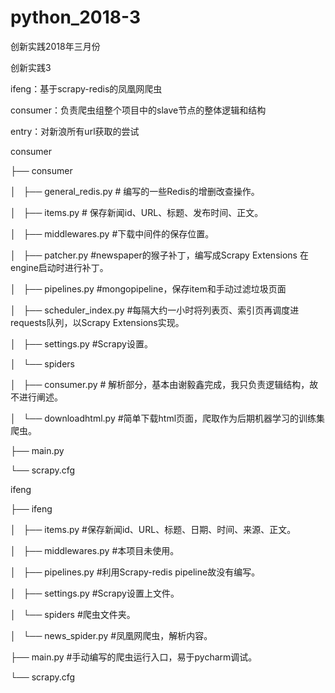 # python_2018-3
创新实践2018年三月份

创新实践3

ifeng：基于scrapy-redis的凤凰网爬虫

consumer：负责爬虫组整个项目中的slave节点的整体逻辑和结构

entry：对新浪所有url获取的尝试


consumer

├── consumer

│   ├── general_redis.py	# 编写的一些Redis的增删改查操作。

│   ├── items.py	# 保存新闻id、URL、标题、发布时间、正文。

│   ├── middlewares.py	#下载中间件的保存位置。

│   ├── patcher.py	#newspaper的猴子补丁，编写成Scrapy Extensions 在 engine启动时进行补丁。

│   ├── pipelines.py	#mongopipeline，保存item和手动过滤垃圾页面

│   ├── scheduler_index.py		#每隔大约一小时将列表页、索引页再调度进requests队列，以Scrapy Extensions实现。

│   ├── settings.py	#Scrapy设置。

│   └── spiders

│       ├── consumer.py	# 解析部分，基本由谢毅鑫完成，我只负责逻辑结构，故不进行阐述。

│       └── downloadhtml.py	#简单下载html页面，爬取作为后期机器学习的训练集爬虫。

├── main.py

└── scrapy.cfg



ifeng

├── ifeng

│   ├── items.py  #保存新闻id、URL、标题、日期、时间、来源、正文。

│   ├── middlewares.py #本项目未使用。

│   ├── pipelines.py	#利用Scrapy-redis pipeline故没有编写。

│   ├── settings.py	#Scrapy设置上文件。

│   └── spiders	#爬虫文件夹。

│       └── news_spider.py	#凤凰网爬虫，解析内容。

├── main.py	#手动编写的爬虫运行入口，易于pycharm调试。

└── scrapy.cfg
